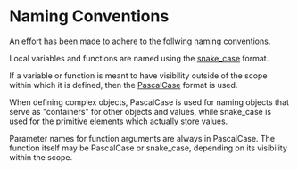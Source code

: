 
# Naming Conventions

An effort has been made to adhere to the follwing naming conventions.

Local variables and functions are named using the [snake_case](https://en.wikipedia.org/wiki/Snake_case) format.

If a variable or function is meant to have visibility outside of the scope within which it is defined,
then the [PascalCase]() format is used.

When defining complex objects, PascalCase is used for naming objects that serve as "containers" for other
objects and values, while snake_case is used for the primitive elements which actually store values.

Parameter names for function arguments are always in PascalCase.
The function itself may be PascalCase or snake_case, depending on its visibility within the scope.

